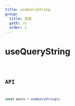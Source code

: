 ```yaml
---
title: useQueryString
group:
  title: 高频
  path: /n
  order: 1
---
```


# useQueryString

<code src="./demos/demo1.tsx" />

## API

```typescript
const query = useQueryString()
```
